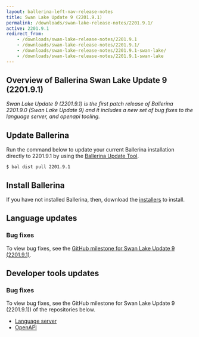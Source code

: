 ```yaml
---
layout: ballerina-left-nav-release-notes
title: Swan Lake Update 9 (2201.9.1) 
permalink: /downloads/swan-lake-release-notes/2201.9.1/
active: 2201.9.1
redirect_from: 
    - /downloads/swan-lake-release-notes/2201.9.1
    - /downloads/swan-lake-release-notes/2201.9.1/
    - /downloads/swan-lake-release-notes/2201.9.1-swan-lake/
    - /downloads/swan-lake-release-notes/2201.9.1-swan-lake
---
```


## Overview of Ballerina Swan Lake Update 9 (2201.9.1)

<em>Swan Lake Update 9 (2201.9.1) is the first patch release of Ballerina 2201.9.0 (Swan Lake Update 9) and it includes a new set of bug fixes to the language server, and openapi tooling.</em>

## Update Ballerina

Run the command below to update your current Ballerina installation directly to 2201.9.1 by using the [Ballerina Update Tool](/learn/update-tool/).

```
$ bal dist pull 2201.9.1
```

## Install Ballerina

If you have not installed Ballerina, then, download the [installers](/downloads/#swanlake) to install.

## Language updates

### Bug fixes

To view bug fixes, see the [GitHub milestone for Swan Lake Update 9 (2201.9.1)](https://github.com/ballerina-platform/ballerina-lang/issues?q=is%3Aissue+label%3AType%2FBug+is%3Aclosed+milestone%3A2201.9.1).

## Developer tools updates

### Bug fixes

To view bug fixes, see the GitHub milestone for Swan Lake Update 9 (2201.9.1)) of the repositories below.

- [Language server](https://github.com/ballerina-platform/ballerina-lang/issues?q=is%3Aissue+label%3ATeam%2FLanguageServer+milestone%3A2201.9.1+is%3Aclosed+label%3AType%2FBug+)
- [OpenAPI](https://github.com/ballerina-platform/openapi-tools/issues?q=is%3Aissue+label%3AType%2FBug+milestone%3A%22Swan+Lake+2201.9.1%22+is%3Aclosed)
